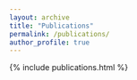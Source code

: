 ```yaml
---
layout: archive
title: "Publications"
permalink: /publications/
author_profile: true
---
```

{% include publications.html %}
